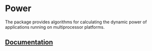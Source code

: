 # Power

The package provides algorithms for calculating the dynamic power of
applications running on multiprocessor platforms.

## [Documentation][doc]

[doc]: http://godoc.org/github.com/turing-complete/power
